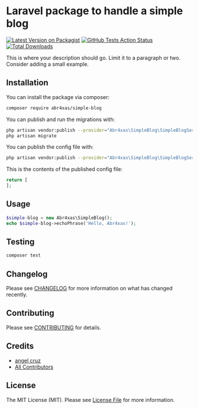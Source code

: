 # Laravel package to handle a simple blog

[![Latest Version on Packagist](https://img.shields.io/packagist/v/abr4xas/simple-blog.svg?style=flat-square)](https://packagist.org/packages/abr4xas/simple-blog)
[![GitHub Tests Action Status](https://img.shields.io/github/workflow/status/abr4xas/simple-blog/run-tests?label=tests)](https://github.com/abr4xas/simple-blog/actions?query=workflow%3ATests+branch%3Amaster)
[![Total Downloads](https://img.shields.io/packagist/dt/abr4xas/simple-blog.svg?style=flat-square)](https://packagist.org/packages/abr4xas/simple-blog)


This is where your description should go. Limit it to a paragraph or two. Consider adding a small example.


## Installation

You can install the package via composer:

```bash
composer require abr4xas/simple-blog
```

You can publish and run the migrations with:

```bash
php artisan vendor:publish --provider="Abr4xas\SimpleBlog\SimpleBlogServiceProvider" --tag="migrations"
php artisan migrate
```

You can publish the config file with:
```bash
php artisan vendor:publish --provider="Abr4xas\SimpleBlog\SimpleBlogServiceProvider" --tag="config"
```

This is the contents of the published config file:

```php
return [
];
```

## Usage

```php
$simple-blog = new Abr4xas\SimpleBlog();
echo $simple-blog->echoPhrase('Hello, Abr4xas!');
```

## Testing

```bash
composer test
```

## Changelog

Please see [CHANGELOG](CHANGELOG.md) for more information on what has changed recently.

## Contributing

Please see [CONTRIBUTING](.github/CONTRIBUTING.md) for details.

## Credits

- [angel cruz](https://github.com/abr4xas)
- [All Contributors](../../contributors)

## License

The MIT License (MIT). Please see [License File](LICENSE.md) for more information.
